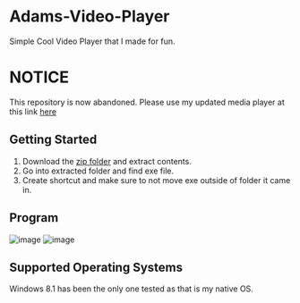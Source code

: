# Adams-Video-Player
Simple Cool Video Player that I made for fun.

# NOTICE
This repository is now abandoned. Please use my updated media player at this link [here](https://github.com/InfernoCycle/InfernoMultiMediaPlayer)

## Getting Started
1. Download the [zip folder]() and extract contents.
2. Go into extracted folder and find exe file.
3. Create shortcut and make sure to not move exe outside of folder it came in.

## Program
![image](https://user-images.githubusercontent.com/105338348/222893763-74699854-6a7e-43f9-a70c-52c5550ded11.png)
![image](https://user-images.githubusercontent.com/105338348/222893819-b9568705-043b-4dd5-8245-6444eee6ef63.png)

## Supported Operating Systems
Windows 8.1 has been the only one tested as that is my native OS.
